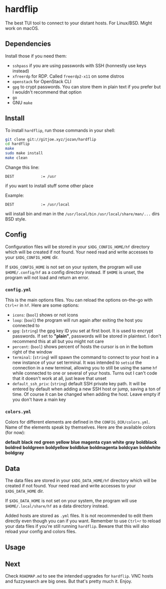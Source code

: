 # hardflip

The best TUI tool to connect to your distant hosts. For Linux/BSD. Might work
on macOS.

## Dependencies

Install those if you need them:

+ `sshpass` if you are using passwords with SSH (honnestly use keys instead)
+ `xfreerdp` for RDP. Called `freerdp2-x11` on some distros
+ `openstack` for OpenStack CLI
+ `gpg` to crypt passwords. You can store them in plain text if you prefer but
I wouldn't recommend that option
+ `go`
+ GNU `make`

## Install

To install `hardflip`, run those commands in your shell:

```sh
git clone git://gitjoe.xyz/jozan/hardflip
cd hardflip
make
sudo make install
make clean
```

Change this line:

```make
DEST			:= /usr
```

if you want to install stuff some other place

Example:

```make
DEST			:= /usr/local
```

will install bin and man in the `/usr/local/bin` `/usr/local/share/man/...` dirs
BSD style.

## Config

Configuration files will be stored in your `$XDG_CONFIG_HOME/hf` directory which
will be created if not found. Your need read and write accesses to your
`$XDG_CONFIG_HOME` dir.

If `$XDG_CONFIG_HOME` is not set on your system, the program will use
`$HOME/.config/hf` as a config directory instead. If `$HOME` is unset, the
program will not load and return an error.

### `config.yml`

This is the main options files. You can reload the options on-the-go with
`Ctrl+r` in `hf`. Here are some options:

+ `icons`: (`bool`) shows or not icons
+ `loop`: (`bool`) the program will run again after exiting the host you
connected to
+ `gpg`: (`string`) the gpg key ID you set at first boot. It is used to encrypt
passwords. If set to **"plain"**, passwords will be stored in plaintext. I don't
recommend this at all but you might not care
+ `percent`: (`bool`) shows percent of hosts the cursor is on in the bottom
right of the window
+ `terminal`: (`string`) will spawn the command to connect to your host in a
new instance of your set terminal. It was intended to `setsid` the connection
in a new terminal, allowing you to still be using the same `hf` while connected
to one or several of your hosts. Turns out I can't code that it doesn't work at
all, just leave that unset
+ `default_ssh_priv`: (`string`) default SSH private key path. It will be
entered by default when adding a new SSH host or jump, saving a ton of time.
Of course it can be changed when adding the host. Leave empty if you don't have
a main key

### `colors.yml`

Colors for different elements are defined in the `CONFIG_DIR/colors.yml`.
Name of the elements speak by themselves.
Here are the available colors (for now):

**default**
**black**
**red**
**green**
**yellow**
**blue**
**magenta**
**cyan**
**white**
**gray**
**boldblack**
**boldred**
**boldgreen**
**boldyellow**
**boldblue**
**boldmagenta**
**boldcyan**
**boldwhite**
**boldgray**

## Data

The data files are stored in your `$XDG_DATA_HOME/hf` directory which
will be created if not found. Your need read and write accesses to your
`$XDG_DATA_HOME` dir.

If `$XDG_DATA_HOME` is not set on your system, the program will use
`$HOME/.local/share/hf` as a data directory instead.

Added hosts are stored as `.yml` files. It is not recommended to edit them
directly even though you can if you want. Remember to use `Ctrl+r` to reload
your data files if you're still running `hardflip`. Beware that this will also
reload your config and colors files.

## Usage

## Next

Check `ROADMAP.md` to see the intended upgrades for `hardflip`. VNC hosts and
fuzzysearch are big ones. But that's pretty much it. Enjoy.

